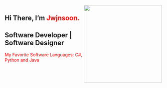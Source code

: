 <img src="https://media.giphy.com/media/3oEjHGJE2H5KMDjyj6/giphy.gif" align="Right" Widht="400" Height="250">

## Hi There, I’m <span style="color: Red"> Jwjnsoon. </span>

## Software Developer | Software Designer

<font color="Red"> My Favorite Software Languages: C#, Python and Java</font>

